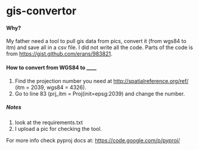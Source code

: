 gis-convertor
=============

#### Why?

My father need a tool to pull gis data from pics, convert it (from wgs84 to itm) and save all in a csv file. I did not write all the code. Parts of the code is from https://gist.github.com/erans/983821.



#### How to convert from WGS84 to ____

1. Find the projection number you need at http://spatialreference.org/ref/ (itm = 2039, wgs84 = 4326).
2. Go to line 83 (prj_itm = Proj(init=epsg:2039) and change the number.

##### Notes

1. look at the requirements.txt
2. I upload a pic for checking the tool.


For more info check pyproj docs at: https://code.google.com/p/pyproj/
  
